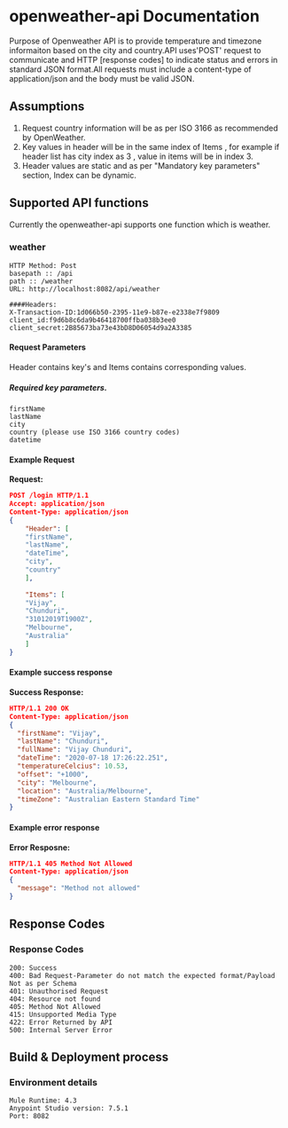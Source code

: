 # openweather-api Documentation

Purpose of Openweather API is to provide temperature and timezone informaiton based on the city and country.API uses'POST' request to communicate and HTTP [response codes] to indicate status and errors in standard JSON format.All requests must include a content-type of application/json and the body must be valid JSON.


## Assumptions 

1) Request country information will be as per ISO 3166 as recommended by OpenWeather.
2) Key values in header will be in the same index of Items , for example if header list has city index as 3 , value in items will be in index 3.
3) Header values are static and as per "Mandatory key parameters" section, Index can be dynamic.

## Supported API functions
Currently the openweather-api supports one function which is weather.


### weather
```
HTTP Method: Post
basepath :: /api
path :: /weather
URL: http://localhost:8082/api/weather

####Headers:
X-Transaction-ID:1d066b50-2395-11e9-b87e-e2338e7f9809
client_id:f9d6b8c6da9b46418700ffba038b3ee0
client_secret:2B85673ba73e43bD8D06054d9a2A3385
```

#### Request Parameters

Header contains key's and Items contains corresponding values.
     
##### Required key parameters.
```
firstName
lastName
city
country (please use ISO 3166 country codes)
datetime
```

#### Example Request
**Request:**
```json
POST /login HTTP/1.1
Accept: application/json
Content-Type: application/json
{
    "Header": [
    "firstName", 
    "lastName", 
    "dateTime", 
    "city", 
    "country"
    ],
    
    "Items": [
    "Vijay", 
    "Chunduri", 
    "31012019T1900Z", 
    "Melbourne", 
    "Australia"
    ]
}

```


#### Example success response
**Success Response:**
```json
HTTP/1.1 200 OK
Content-Type: application/json
{
  "firstName": "Vijay",
  "lastName": "Chunduri",
  "fullName": "Vijay Chunduri",
  "dateTime": "2020-07-18 17:26:22.251",
  "temperatureCelcius": 10.53,
  "offset": "+1000",
  "city": "Melbourne",
  "location": "Australia/Melbourne",
  "timeZone": "Australian Eastern Standard Time"
}
```

#### Example error response
**Error Resposne:**
```json
HTTP/1.1 405 Method Not Allowed
Content-Type: application/json
{
  "message": "Method not allowed"
}
```

## Response Codes 
### Response Codes
```
200: Success
400: Bad Request-Parameter do not match the expected format/Payload Not as per Schema
401: Unauthorised Request
404: Resource not found
405: Method Not Allowed
415: Unsupported Media Type
422: Error Returned by API
500: Internal Server Error
```
## Build & Deployment process
### Environment details
```
Mule Runtime: 4.3
Anypoint Studio version: 7.5.1
Port: 8082
